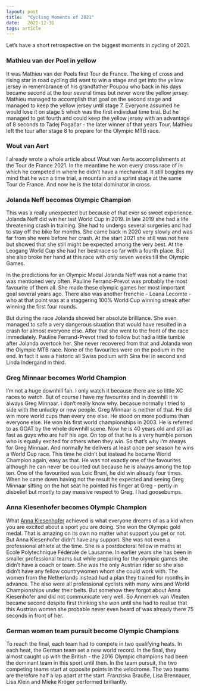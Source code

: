 ```yaml
---
layout: post
title:  "Cycling Moments of 2021"
date:   2021-12-31
tags: article
---
```


Let’s have a short retrospective on the biggest moments in cycling of 2021.

### Mathieu van der Poel in yellow
It was Mathieu van der Poels first Tour de France. The king of cross and rising star in road cycling did want to win a stage and get into the yellow jersey in remembrance of his grandfather Poupou who back in his days became second at the tour several times but never wore the yellow jersey. Mathieu managed to accomplish that goal on the second stage and managed to keep the yellow jersey until stage 7. Everyone assumed he would lose it on stage 5 which was the first individual time trial. But he managed to get fourth and could keep the yellow jersey with an advantage of 8 seconds to Tadej Pogačar - the later winner of that years Tour. Mathieu left the tour after stage 8 to prepare for the Olympic MTB race.

### Wout van Aert
I already wrote a whole article about Wout van Aerts accomplishments at the Tour de France 2021. In the meantime he won every cross race of in which he competed in where he didn’t have a mechanical. It still boggles my mind that he won a time trial, a mountain and a sprint stage at the same Tour de France. And now he is the total dominator in cross.

### Jolanda Neff becomes Olympic Champion
This was a really unexpected but because of that ever so sweet experience. Jolanda Neff did win her last World Cup in 2019. In late 2019 she had a life threatening crash in training. She had to undergo several surgeries and had to stay off the bike for months. She came back in 2020 very slowly and was far from she were before her crash. At the start 2021 she still was not here but showed that she still might be expected among the very best. At the Leogang World Cup she had her best race so far with a fourth place. But she also broke her hand at this race with only seven weeks till the Olympic Games.

In the predictions for an Olympic Medal Jolanda Neff was not a name that was mentioned very often. Pauline Ferrand-Prevot was probably the most favourite of them all. She made these olympic games her most important goal several years ago. There also was another frenchie - Loana Lecomte - who at that point was at a staggering 100% World Cup winning streak after winning the first four rounds.

But during the race Jolanda showed her absolute brilliance. She even managed to safe a very dangerous situation that would have resulted in a crash for almost everyone else. After that she went to the front of the race immediately. Pauline Ferrand-Prevot tried to follow but had a little tumble after Jolanda overtook her. She never recovered from that and Jolanda won the Olympic MTB race. None of the favourites were on the podium in the end. In fact it was a historic all Swiss podium with Sina frei in second and Linda Indergand in third.

### Greg Minnaar becomes World Champion
I’m not a huge downhill fan. I only watch it because there are so little XC races to watch. But of course I have my favourites and in downhill it is always Greg Minnaar. i don’t really know why. becasue normally I tried to side with the unlucky or new people. Greg Minnaar is neither of that. He did win more world cups than every one else. He stood on more podiums than everyone else. He won his first world championships in 2003. He is referred to as GOAT by the whole downhill scene. Now he is 40 years old and still as fast as guys who are half his age. On top of that he is a very humble person who is equally excited for others when they win. So that’s why I’m always for Greg Minnaar. And normally he delivers at least once per season he wins a World Cup race. This time he didn’t but instead he became World Champion again, easy as that. He was not exactly one of the favourites although he can never be counted out because he is always among the top ten. One of the favourited was Loic Bruni, he did win already four times. When he came down having not the result he expected and seeing Greg Minnaar sitting on the hot seat he pointed his finger at Greg - pertly in disbelief but mostly to pay massive respect to Greg. I had goosebumps.

### Anna Kiesenhofer becomes Olympic Champion
What [Anna Kiesenhofer](https://www.anna-kiesenhofer.com/) achieved is what everyone dreams of as a kid when you are excited about a sport you are doing. She won the Olympic gold medal. That is amazing on its own no matter what support you get or not. But Anna Kiesenhofer didn’t have any support. She was not even a professional athlete at the time. She is a postdoctoral fellow in maths at École Polytechnique Fédérale de Lausanne. In earlier years she has been in smaller professional teams but while preparing for the olympic games she didn’t have a coach or team. She was the only Austrian rider so she also didn’t have any fellow countrywomen whom she could work with. The women from the Netherlands instead had a plan they trained for months in advance. The also were all professional cyclists with many wins and World Championships under their belts. But somehow they forgot about Anna Kiesenhofer and did not communicate very well. So Annemiek van Vleuten became second despite first thinking she won until she had to realise that this Austrian women she probable never even heard of was already there 75 seconds in front of her.

### German women team pursuit become Olympic Champions
To reach the final, each team had to compete in two qualifying heats. In each heat, the German team set a new world record. In the final, they almost caught up with the British - the 2016 Olympic champions had been the dominant team in this sport until then. In the team pursuit, the two competing teams start at opposite points in the velodrome. The two teams are therefore half a lap apart at the start. Franziska Brauße, Lisa Brennauer, Lisa Klein and Mieke Kröger performed brilliantly.